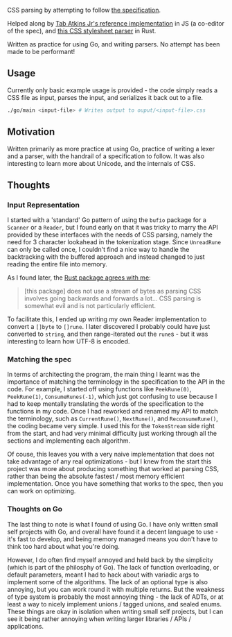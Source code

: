 CSS parsing by attempting to follow [the specification](https://www.w3.org/TR/css-syntax-3/).

Helped along by [Tab Atkins Jr's reference implementation](https://github.com/tabatkins/parse-css/tree/main) in JS (a co-editor of the spec), and [this CSS stylesheet parser](https://github.com/lemonrock/css/tree/master) in Rust.

Written as practice for using Go, and writing parsers. No attempt has been made to be performant!

## Usage
Currently only basic example usage is provided - the code simply reads a CSS file as input, parses the input, and serializes it back out to a file.
```sh
./go/main <input-file> # Writes output to ouput/<input-file>.css
```

## Motivation
Written primarily as more practice at using Go, practice of writing a lexer and a parser, with the handrail of a specification to follow. It was also interesting to learn more about Unicode, and the internals of CSS.

## Thoughts
### Input Representation
I started with a 'standard' Go pattern of using the `bufio` package for a `Scanner` or a `Reader`, but I found early on that it was tricky to marry the API provided by these interfaces with the needs of CSS parsing, namely the need for 3 character lookahead in the tokenization stage. Since `UnreadRune` can only be called once, I couldn't find a nice way to handle the backtracking with the buffered approach and instead changed to just reading the entire file into memory.

As I found later, the [Rust package agrees with me](https://github.com/lemonrock/css/blob/b2d6a993d26c80358c4f1b3b5f867c5012b9fb2b/src/Stylesheet.rs#L137):

>  [this package] does not use a stream of bytes as parsing CSS involves going backwards and forwards a lot... CSS parsing is somewhat evil and is not particularly efficient.

To facilitate this, I ended up writing my own Reader implementation to convert a `[]byte` to `[]rune`. I later discovered I probably could have just converted to `string`, and then range-iterated out the `rune`s - but it was interesting to learn how UTF-8 is encoded.
### Matching the spec
In terms of architecting the program, the main thing I learnt was the importance of matching the terminology in the specification to the API in the code. For example, I started off using functions like `PeekRune(0)`, `PeekRune(1)`, `ConsumeRunes(-1)`, which just got confusing to use because I had to keep mentally translating the words of the specification to the functions in my code. Once I had reworked and renamed my API to match the terminology, such as `CurrentRune()`, `NextRune()`, and `ReconsumeRune()`, the coding became very simple. I used this for the `TokenStream` side right from the start, and had very minimal difficulty just working through all the sections and implementing each algorithm.

Of couse, this leaves you with a very naive implementation that does not take advantage of any real optimizations - but I knew from the start this project was more about producing something that worked at parsing CSS, rather than being the absolute fastest / most memory efficient implementation. Once you have something that works to the spec, then you can work on optimizing.
### Thoughts on Go
The last thing to note is what I found of using Go. I have only written small self projects with Go, and overall have found it a decent language to use - it's fast to develop, and being memory managed means you don't have to think too hard about what you're doing.

However, I do often find myself annoyed and held back by the simplicity (which is part of the philosphy of Go). The lack of function overloading, or default parameters, meant I had to hack about with variadic args to implement some of the algorithms. The lack of an optional type is also annoying, but you can work round it with multiple returns. But the weakness of type system is probably the most annoying thing - the lack of ADTs, or at least a way to nicely implement unions / tagged unions, and sealed enums. These things are okay in isolation when writing small self projects, but I can see it being rather annoying when writing larger libraries / APIs / applications.
